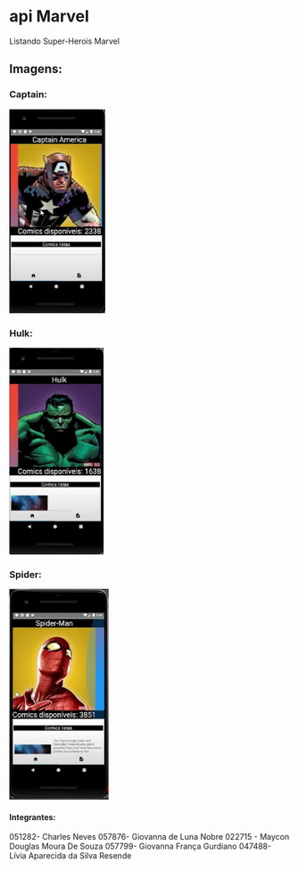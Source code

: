 # api Marvel

Listando Super-Herois Marvel 

## Imagens:

### Captain:
![alt text](projeto/Captain.PNG)

### Hulk:
![alt text](projeto/HulkPNG.PNG)

### Spider:
![alt text](projeto/Spider.PNG)

#### Integrantes: 
051282- Charles Neves 
057876- Giovanna de Luna Nobre
022715 - Maycon Douglas Moura De Souza
057799- Giovanna França Gurdiano 
047488- Lívia Aparecida da Silva Resende